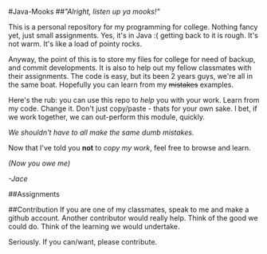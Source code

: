 #Java-Mooks
##*"Alright, listen up ya mooks!"*

This is a personal repository for my programming for college. Nothing fancy yet, just small assignments.
Yes, it's in Java :( getting back to it is rough. It's not warm. It's like a load of pointy rocks.


Anyway, the point of this is to store my files for college for need of backup, and commit developments. 
It is also to help out my fellow classmates with their assignments. The code is easy, but its been 2 years guys,
we're all in the same boat. Hopefully you can learn from my ~~mistakes~~ examples.


Here's the rub: you can use this repo to *help* you with your work. Learn from my code. Change it. Don't just copy/paste - thats for
your own sake. I bet, if we work together, we can out-perform this module, quickly. 


*We shouldn't have to all make the same dumb mistakes.*


Now that I've told you **not** to *copy my work*, feel free to browse and learn. 

*(Now you owe me)*

*-Jace*


##Assignments


##Contribution
If you are one of my classmates, speak to me and make a github account. Another contributor would really help. Think of the good
we could do. Think of the learning we would undertake. 

Seriously. If you can/want, please contribute.
